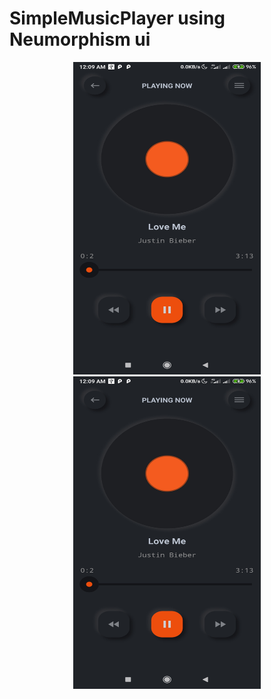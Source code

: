 # SimpleMusicPlayer using Neumorphism ui
<p align="center"><img width="300" height="500" src="https://github.com/ThantSin17/SimpleMusicPlayer/blob/master/Screenshot_2020-10-13-00-09-33-972_com.stone.simplemusicplayer.jpg?raw=true" />
<img width="300" height="500" src="https://github.com/ThantSin17/SimpleMusicPlayer/blob/master/Screenshot_2020-10-13-00-09-33-972_com.stone.simplemusicplayer.jpg?raw=true" /></p>
